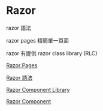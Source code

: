 # Razor

razor 語法

razor pages 精簡單一頁面

razor 有提供 razor class library (RLC)

[Razor Pages](Razor%20Pages.md)

[Razor 語法](Razor%20語法.md)

[Razor Component Library](Razor%20Component%20Library.md)

[Razor Component](Razor%20Component.md)